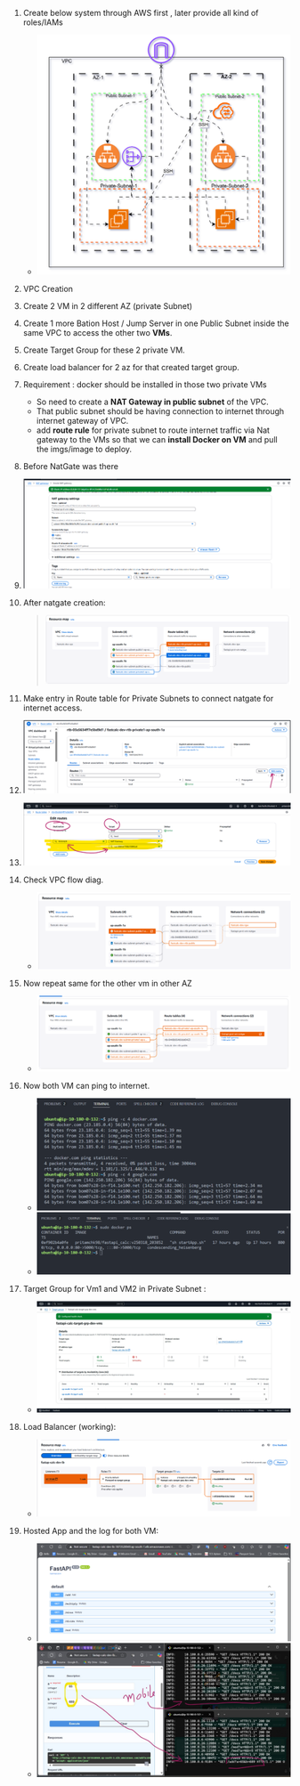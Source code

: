 1. Create below system through AWS first , later provide all kind of roles/IAMs
   - ![SystemDesign1](imgs/image-SystemDesignDiag.drawio.svg)
1. VPC Creation
1. Create 2 VM in 2 different AZ (private Subnet)
1. Create 1 more Bation Host / Jump Server in one Public Subnet inside the same VPC to access the other two **VMs**.
1. Create Target Group for these 2 private VM.
1. Create load balancer for 2 az for that created target group.
1. Requirement : docker should be installed in those two private VMs

   - So need to create a **NAT Gateway in public subnet** of the VPC.
   - That public subnet should be having connection to internet through internet gateway of VPC.
   - add **route rule** for private subnet to route internet traffic via Nat gateway to the VMs so that we can **install Docker on VM** and pull the imgs/image to deploy.

1. Before NatGate was there
1. ![NatGateWayCreationSS](imgs/image.png)

1. After natgate creation:

   > ![NatGateCreated](imgs/image-1.png)

1. Make entry in Route table for Private Subnets to connect natgate for internet access.

1. ![RouteTableEntryEdit](imgs/image-2.png)
1. ![AddNewRouteRule](imgs/image-3.png)
1. Check VPC flow diag.
   - ![forVm1NatGateSet](imgs/image-4.png)
1. Now repeat same for the other vm in other AZ
   - ![forVm2NatGateSet](imgs/image-5.png)
1. Now both VM can ping to internet.
   - ![VmConnectedToInternet](imgs/image-6.png)
   - ![DokerContainerRunning](imgs/image-7.png)
1. Target Group for Vm1 and VM2 in Private Subnet :
   - ![TargetGroup](imgs/image-8.png)
1. Load Balancer (working):
   - ![LoadBalancerWorkingProperly](imgs/image-9.png)
1. Hosted App and the log for both VM:
   - ![FastAPI_WebApp](imgs/image-10.png)
   - ![LogsForBothVMToShowCaseLoadBalancing](imgs/image-logs.jpg)
